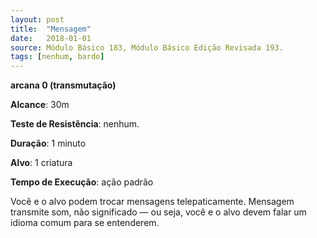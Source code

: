 ```yaml
---
layout: post
title:  "Mensagem"
date:   2018-01-01
source: Módulo Básico 183, Módulo Básico Edição Revisada 193.
tags: [nenhum, bardo]
---
```


**arcana 0 (transmutação)**

**Alcance**: 30m

**Teste de Resistência**: nenhum.

**Duração**: 1 minuto

**Alvo**: 1 criatura

**Tempo de Execução**: ação padrão

Você e o alvo podem trocar mensagens telepaticamente. Mensagem transmite som, não significado — ou seja, você e o alvo devem falar um idioma comum para se entenderem.
